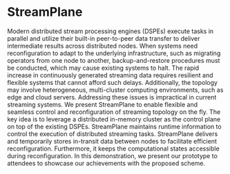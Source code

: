 # StreamPlane

Modern distributed stream processing engines (DSPEs) execute tasks in parallel and utilize their built-in peer-to-peer data transfer to deliver intermediate results across distributed nodes. When systems need reconfiguration to adapt to the underlying infrastructure, such as migrating operators from one node to another, backup-and-restore procedures must be conducted, which may cause existing systems to halt. The rapid increase in continuously generated streaming data requires resilient and flexible systems that cannot afford such delays. Additionally, the topology may involve heterogeneous, multi-cluster computing environments, such as edge and cloud servers. Addressing these issues is impractical in current streaming systems. We present StreamPlane to enable flexible and seamless control and reconfiguration of streaming topology on the fly. The key idea is to leverage a distributed in-memory cluster as the control plane on top of the existing DSPEs. StreamPlane maintains runtime information to control the execution of distributed streaming tasks. StreamPlane delivers and temporarily stores in-transit data between nodes to facilitate efficient reconfiguration. Furthermore, it keeps the computational states accessible during reconfiguration. In this demonstration, we present our prototype to attendees to showcase our achievements with the proposed scheme.
